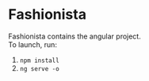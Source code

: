 # Fashionista

Fashionista contains the angular project.  
To launch, run: 
1. `npm install`
2. `ng serve -o`

